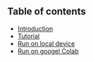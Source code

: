 ## Table of contents
* [Introduction](#introduction)
* [Tutorial](#technologies)
* [Run on local device](#local_device_setup)
* [Run on googel Colab](#using_colab)
